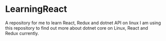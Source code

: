 # LearningReact
A repository for me to learn React, Redux and dotnet API on linux
I am using this repository to find out more about dotnet core on Linux, React and Redux currently.
